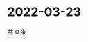 # 2022-03-23

共 0 条

<!-- BEGIN WEIBO -->
<!-- 最后更新时间 Wed Mar 23 2022 16:06:43 GMT+0800 (China Standard Time) -->

<!-- END WEIBO -->
